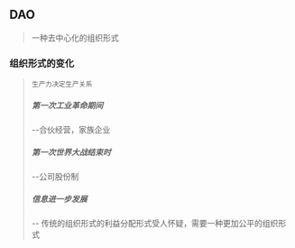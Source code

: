 ## DAO
>一种去中心化的组织形式

### 组织形式的变化
>`生产力决定生产关系`
>##### 第一次工业革命期间
>	--合伙经营，家族企业
>##### 第一次世界大战结束时
>	--公司股份制
>##### 信息进一步发展
>	-- 传统的组织形式的利益分配形式受人怀疑，需要一种更加公平的组织形式
>	
